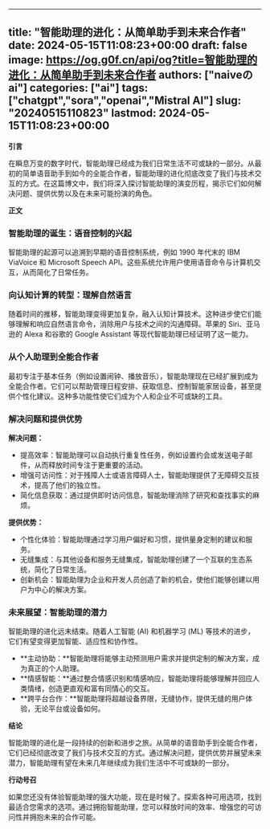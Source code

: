 
---
title: "智能助理的进化：从简单助手到未来合作者"
date: 2024-05-15T11:08:23+00:00
draft: false
image: https://og.g0f.cn/api/og?title=智能助理的进化：从简单助手到未来合作者
authors: ["naiveのai"]
categories: ["ai"]
tags: ["chatgpt","sora","openai","Mistral AI"]
slug: "20240515110823"
lastmod: 2024-05-15T11:08:23+00:00
---
**引言**

在瞬息万变的数字时代，智能助理已经成为我们日常生活不可或缺的一部分。从最初的简单语音助手到如今的全能合作者，智能助理的进化彻底改变了我们与技术交互的方式。在这篇博文中，我们将深入探讨智能助理的演变历程，揭示它们如何解决问题、提供优势以及在未来可能扮演的角色。

**正文**

### 智能助理的诞生：语音控制的兴起

智能助理的起源可以追溯到早期的语音控制系统，例如 1990 年代末的 IBM ViaVoice 和 Microsoft Speech API。这些系统允许用户使用语音命令与计算机交互，从而简化了日常任务。

### 向认知计算的转型：理解自然语言

随着时间的推移，智能助理变得更加复杂，融入认知计算技术。这种进步使它们能够理解和响应自然语言命令，消除用户与技术之间的沟通障碍。苹果的 Siri、亚马逊的 Alexa 和谷歌的 Google Assistant 等现代智能助理已经证明了这一能力。

### 从个人助理到全能合作者

最初专注于基本任务（例如设置闹钟、播放音乐），智能助理现在已经扩展到成为全能合作者。它们可以帮助管理日程安排、获取信息、控制智能家居设备，甚至提供个性化建议。这种多功能性使它们成为个人和企业不可或缺的工具。

### 解决问题和提供优势

**解决问题：**

* 提高效率：智能助理可以自动执行重复性任务，例如设置约会或发送电子邮件，从而释放时间专注于更重要的活动。
* 增强可访问性：对于残障人士或语言障碍人士，智能助理提供了无障碍交互技术，提高了他们的独立性。
* 简化信息获取：通过提供即时访问信息，智能助理消除了研究和查找事实的麻烦。

**提供优势：**

* 个性化体验：智能助理通过学习用户偏好和习惯，提供量身定制的建议和服务。
* 无缝集成：与其他设备和服务无缝集成，智能助理创建了一个互联的生态系统，简化了日常生活。
* 创新机会：智能助理为企业和开发人员创造了新的机会，使他们能够创建以用户为中心的解决方案。

### 未来展望：智能助理的潜力

智能助理的进化远未结束。随着人工智能 (AI) 和机器学习 (ML) 等技术的进步，它们有望变得更加智能、适应性和协作性。

* **主动协助：**智能助理将能够主动预测用户需求并提供定制的解决方案，成为真正的个人助理。
* **情感智能：**通过整合情感识别和情感响应，智能助理将能够理解并回应人类情绪，创造更直观和富有同情心的交互。
* **跨平台合作：**智能助理将超越设备界限，无缝协作，提供无缝的用户体验，无论平台或设备如何。

**结论**

智能助理的进化是一段持续的创新和进步之旅。从简单的语音助手到全能合作者，它们已经彻底改变了我们与技术交互的方式。通过解决问题，提供优势并展望未来潜力，智能助理有望在未来几年继续成为我们生活中不可或缺的一部分。

**行动号召**

如果您还没有体验智能助理的强大功能，现在是时候了。探索各种可用选项，找到最适合您需求的选项。通过拥抱智能助理，您可以释放时间的效率、增强您的可访问性并拥抱未来的合作可能。
